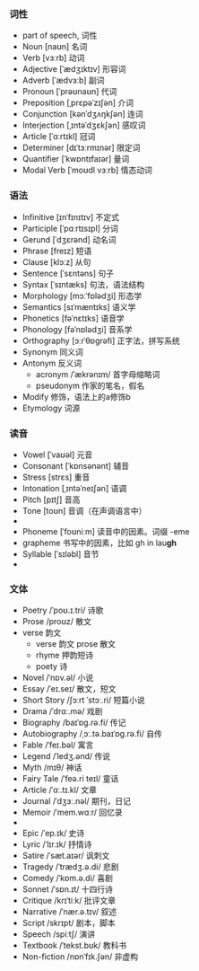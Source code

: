 ### 词性
- part of speech, 词性
- Noun [naʊn] 名词
- Verb [vɜːrb] 动词
- Adjective [ˈædʒɪktɪv] 形容词
- Adverb [ˈædvɜːb] 副词
- Pronoun [ˈprəʊnaʊn] 代词
- Preposition [ˌprɛpəˈzɪʃən] 介词
- Conjunction [kənˈdʒʌŋkʃən] 连词
- Interjection [ˌɪntəˈdʒɛkʃən] 感叹词
- Article [ˈɑːrtɪkl] 冠词
- Determiner [dɪˈtɜːrmɪnər] 限定词
- Quantifier [ˈkwɒntɪfaɪər] 量词
- Modal Verb [ˈmoʊdl vɜːrb] 情态动词

### 语法
- Infinitive [ɪnˈfɪnɪtɪv] 不定式
- Participle [ˈpɑːrtɪsɪpl] 分词
- Gerund [ˈdʒɛrənd] 动名词
- Phrase [freɪz] 短语
- Clause [klɔːz] 从句
- Sentence [ˈsɛntəns] 句子
- Syntax [ˈsɪntæks] 句法，语法结构
- Morphology [mɔːˈfɒlədʒi] 形态学
- Semantics [sɪˈmæntɪks] 语义学
- Phonetics [fəˈnɛtɪks] 语音学
- Phonology [fəˈnɒlədʒi] 音系学
- Orthography [ɔːrˈθɒɡrəfi] 正字法，拼写系统
- Synonym 同义词
- Antonym 反义词
  - acronym /ˈækrənɪm/ 首字母缩略词
  - pseudonym 作家的笔名，假名
- Modify 修饰，语法上的a修饰b
- Etymology 词源

### 读音
- Vowel [ˈvaʊəl] 元音
- Consonant [ˈkɒnsənənt] 辅音
- Stress [strɛs] 重音
- Intonation [ˌɪntəˈneɪʃən] 语调
- Pitch [pɪtʃ] 音高
- Tone [toʊn] 音调（在声调语言中）
- 
- Phoneme [ˈfoʊniːm] 读音中的因素。词缀 -eme
- grapheme 书写中的因素，比如  gh in lau**gh**
- Syllable [ˈsɪləbl] 音节
- 
### 文体
- Poetry /ˈpoʊ.ɪ.tri/ 诗歌
- Prose /proʊz/ 散文
- verse 韵文
  - verse 韵文 prose 散文
  - rhyme 押韵短诗
  - poety 诗
- Novel /ˈnɒv.əl/ 小说
- Essay /ˈeɪ.seɪ/ 散文，短文
- Short Story /ʃɔːrt ˈstɔː.ri/ 短篇小说
- Drama /ˈdrɑː.mə/ 戏剧
- Biography /baɪˈɒɡ.rə.fi/ 传记
- Autobiography /ˌɔː.tə.baɪˈɒɡ.rə.fi/ 自传
- Fable /ˈfeɪ.bəl/ 寓言
- Legend /ˈledʒ.ənd/ 传说
- Myth /mɪθ/ 神话
- Fairy Tale /ˈfeə.ri teɪl/ 童话
- Article /ˈɑː.tɪ.kl/ 文章
- Journal /ˈdʒɜː.nəl/ 期刊，日记
- Memoir /ˈmem.wɑːr/ 回忆录
-
- Epic /ˈep.ɪk/ 史诗
- Lyric /ˈlɪr.ɪk/ 抒情诗
- Satire /ˈsæt.aɪər/ 讽刺文
- Tragedy /ˈtrædʒ.ə.di/ 悲剧
- Comedy /ˈkɒm.ə.di/ 喜剧
- Sonnet /ˈsɒn.ɪt/ 十四行诗
- Critique /krɪˈtiːk/ 批评文章
- Narrative /ˈnær.ə.tɪv/ 叙述
- Script /skrɪpt/ 剧本，脚本
- Speech /spiːtʃ/ 演讲
- Textbook /ˈtekst.bʊk/ 教科书
- Non-fiction /nɒnˈfɪk.ʃən/ 非虚构
